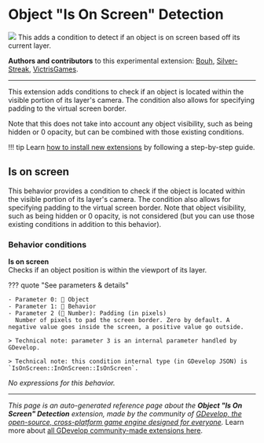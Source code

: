 # Object "Is On Screen" Detection

<img src="https://resources.gdevelop-app.com/assets/Icons/monitor-screenshot.svg" class="extension-icon"></img>
This adds a condition to detect if an object is on screen based off its current layer.

**Authors and contributors** to this experimental extension: [Bouh](https://gd.games/Bouh), [Silver-Streak](https://gd.games/Silver-Streak), [VictrisGames](https://gd.games/VictrisGames).

---

This extension adds conditions to check if an object is located within the visible portion of its layer's camera. The condition also allows for specifying padding to the virtual screen border.

Note that this does not take into account any object visibility, such as being hidden or 0 opacity, but can be combined with those existing conditions.

!!! tip
    Learn [how to install new extensions](/gdevelop5/extensions/search) by following a step-by-step guide.



## Is on screen 

This behavior provides a condition to check if the object is located within the visible portion of its layer's camera. The condition also allows for specifying padding to the virtual screen border.
Note that object visibility, such as being hidden or 0 opacity, is not considered (but you can use those existing conditions in addition to this behavior). 

### Behavior conditions

**Is on screen**  
Checks if an object position is within the viewport of its layer.

??? quote "See parameters & details"

    - Parameter 0: 👾 Object
    - Parameter 1: 🧩 Behavior
    - Parameter 2 (🔢 Number): Padding (in pixels)
      Number of pixels to pad the screen border. Zero by default. A negative value goes inside the screen, a positive value go outside.

    > Technical note: parameter 3 is an internal parameter handled by GDevelop.

    > Technical note: this condition internal type (in GDevelop JSON) is `IsOnScreen::InOnScreen::IsOnScreen`.

_No expressions for this behavior._



---

*This page is an auto-generated reference page about the **Object "Is On Screen" Detection** extension, made by the community of [GDevelop, the open-source, cross-platform game engine designed for everyone](https://gdevelop.io/).* Learn more about [all GDevelop community-made extensions here](/gdevelop5/extensions).